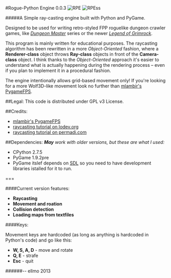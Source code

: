 

#Rogue-Python Engine 0.0.3
![RPE](http://i.imgur.com/T8KXqKn.png) ![RPEss](http://i.imgur.com/aatWCTR.png)

#####A Simple ray-casting engine built with Python and PyGame.

Designed to be used for writing retro-styled FPP roguelike dungeon crawler games, like *[Dungeon Master](http://www.dungeon-master.com/)* series or the newer *[Legend of Grimrock](http://www.grimrock.net/)*.

This program is mainly written for educational purposes. The raycasting algorithm has been rewritten in a more *Object-Oriented* fashion, where a **Renderer-class** object throws **Ray-class** objects in front of the **Camera-class** object. I think thanks to the *Object-Oriented* approach it's easier to understand what is actually happening during the rendering process – even if you plan to implement it in a procedural fashion.

The engine intentionally allows grid-based movement only! If you're looking for a more Wolf3D-like movement look no further than [mlambir's PygameFPS](https://github.com/mlambir/Pygame-FPS).

##Legal:
This code is distributed under GPL v3 License.

##Credits:

* [mlambir's PygameFPS](https://github.com/mlambir/Pygame-FPS)
* [raycasting tutorial on lodev.org](http://lodev.org/cgtutor/raycasting.html)
* [raycasting tutorial on permadi.com](http://www.permadi.com/tutorial/raycast/index.html)

##Dependencies:
*__May__ work with older versions, but these are what I used:*

* CPython 2.7.5
* PyGame 1.9.2pre
* PyGame itslef depends on [SDL](http://www.libsdl.org/) so you need to have development libraries istalled for it to run.

===

####Current version features:

* **Raycasting**
* **Movement and roation**
* **Collision detection**
* **Loading maps from textfiles**

####Keys:

Movement keys are hardcoded (as long as anything is hardcoded in Python's code) and go like this:

* **W, S, A, D** - move and rotate
* **Q, E** - strafe
* **Esc** - quit

######-- ellmo 2013